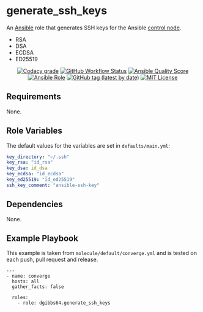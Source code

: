 # generate_ssh_keys

An [Ansible](https://www.ansible.com) role that generates SSH keys for the Ansible [control node](https://docs.ansible.com/ansible/latest/network/getting_started/basic_concepts.html#control-node).

- RSA
- DSA
- ECDSA
- ED25519

<p align="center">
<a href="https://app.codacy.com/gh/dgibbs64/ansible-role-generate_ssh_keys"><img src="https://img.shields.io/codacy/grade/1a892d499efd4dabb73beffa8d64ed01?logo=codacy&style=flat-square" alt="Codacy grade"></a>
<a href="https://github.com/dgibbs64/ansible-role-generate_ssh_keys/actions/workflows/molecule.yml"><img alt="GitHub Workflow Status" src="https://img.shields.io/github/workflow/status/dgibbs64/ansible-role-generate_ssh_keys/Ansible%20Molecule?label=molecule&logo=ansible&style=flat-square"></a>
<a href="https://galaxy.ansible.com/dgibbs64/generate_ssh_keys"><img alt="Ansible Quality Score" src="https://img.shields.io/ansible/quality/60208?logo=ansible&style=flat-square"></a>
<a href="https://galaxy.ansible.com/dgibbs64/generate_ssh_keys"><img alt="Ansible Role" src="https://img.shields.io/ansible/role/d/60208?color=EE0000&logo=ansible&style=flat-square"></a>
<a href="https://galaxy.ansible.com/dgibbs64/generate_ssh_keys"><img alt="GitHub tag (latest by date)" src="https://img.shields.io/github/v/tag/dgibbs64/ansible-role-generate_ssh_keys?color=EE0000&label=release&logo=ansible&style=flat-square"></a>
<a href="https://github.com/dgibbs64/ansible-role-generate_ssh_keys/blob/main/LICENSE.md"><img src="https://img.shields.io/github/license/gameservermanagers/ansible-role-generate_ssh_keys?style=flat-square" alt="MIT License"></a>
</p>

## Requirements

None.

## Role Variables

The default values for the variables are set in `defaults/main.yml`:

```yaml
key_directory: "~/.ssh"
key_rsa: "id_rsa"
key_dsa: id_dsa
key_ecdsa: "id_ecdsa"
key_ed25519: "id_ed25519"
ssh_key_comment: "ansible-ssh-key"
```

## Dependencies

None.

## Example Playbook

This example is taken from `molecule/default/converge.yml` and is tested on each push, pull request and release.

```
---
- name: converge
  hosts: all
  gather_facts: false

  roles:
    - role: dgibbs64.generate_ssh_keys
```
